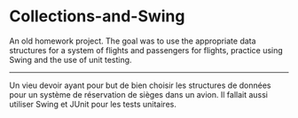 Collections-and-Swing
=====================

An old homework project. The goal was to use the appropriate data structures
for a system of flights and passengers for flights, practice using Swing and
the use of unit testing.

***
Un vieu devoir ayant pour but de bien choisir les structures de données pour
un système de réservation de sièges dans un avion. Il fallait aussi utiliser
Swing et JUnit pour les tests unitaires.

